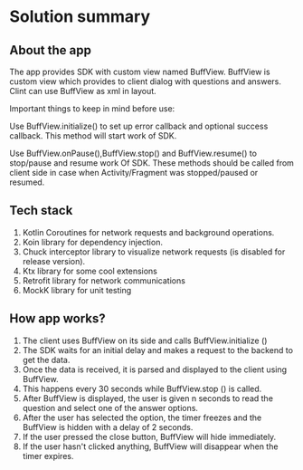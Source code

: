
# Solution summary


## About the app 

The app provides SDK with custom view named BuffView.
BuffView is custom view which provides to client dialog with questions and answers.
Clint can use BuffView as xml in layout.

Important things to keep in mind before use:

Use BuffView.initialize() to set up error callback and optional success callback.
This method will start work of SDK.

Use BuffView.onPause(),BuffView.stop() and BuffView.resume() to stop/pause and resume work
Of SDK. These methods should be called from client side in case when Activity/Fragment was stopped/paused or resumed.
 

## Tech stack
 
 1. Kotlin Coroutines for network requests and background operations.
 2. Koin library for dependency injection.
 3. Chuck interceptor library to visualize network requests (is disabled for release version).
 4. Ktx library for some cool extensions
 5. Retrofit library for network communications
 6. MockK library for unit testing


## How app works?

1. The client uses BuffView on its side and calls BuffView.initialize ()
2. The SDK waits for an initial delay and makes a request to the backend to get the data.
3. Once the data is received, it is parsed and displayed to the client using BuffView.
4. This happens every 30 seconds while BuffView.stop () is called.
5. After BuffView is displayed, the user is given n seconds to read the question and select one of the answer options.
6. After the user has selected the option, the timer freezes and the BuffView is hidden with a delay of 2 seconds.
7. If the user pressed the close button, BuffView will hide immediately.
8. If the user hasn't clicked anything, BuffView will disappear when the timer expires.  

